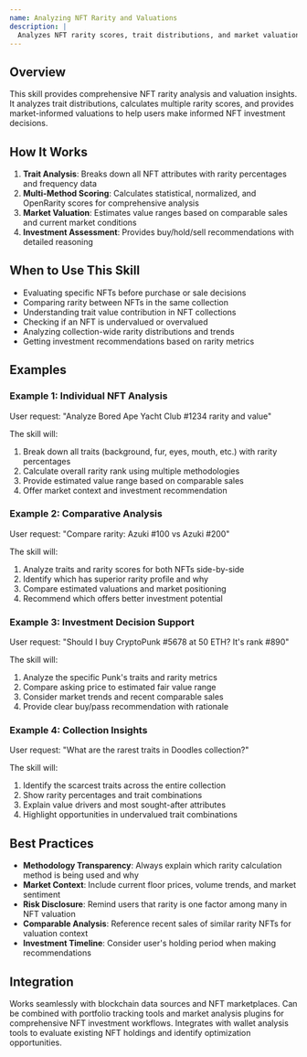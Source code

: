 ```yaml
---
name: Analyzing NFT Rarity and Valuations
description: |
  Analyzes NFT rarity scores, trait distributions, and market valuations across collections. Automatically activates when users mention NFT analysis, rarity checking, trait breakdowns, NFT valuations, collection comparisons, or investment decisions involving specific NFTs. Provides comprehensive rarity analysis using multiple scoring methodologies, market context, and investment insights for informed NFT trading decisions.
---
```


## Overview

This skill provides comprehensive NFT rarity analysis and valuation insights. It analyzes trait distributions, calculates multiple rarity scores, and provides market-informed valuations to help users make informed NFT investment decisions.

## How It Works

1. **Trait Analysis**: Breaks down all NFT attributes with rarity percentages and frequency data
2. **Multi-Method Scoring**: Calculates statistical, normalized, and OpenRarity scores for comprehensive analysis  
3. **Market Valuation**: Estimates value ranges based on comparable sales and current market conditions
4. **Investment Assessment**: Provides buy/hold/sell recommendations with detailed reasoning

## When to Use This Skill

- Evaluating specific NFTs before purchase or sale decisions
- Comparing rarity between NFTs in the same collection
- Understanding trait value contribution in NFT collections
- Checking if an NFT is undervalued or overvalued
- Analyzing collection-wide rarity distributions and trends
- Getting investment recommendations based on rarity metrics

## Examples

### Example 1: Individual NFT Analysis
User request: "Analyze Bored Ape Yacht Club #1234 rarity and value"

The skill will:
1. Break down all traits (background, fur, eyes, mouth, etc.) with rarity percentages
2. Calculate overall rarity rank using multiple methodologies
3. Provide estimated value range based on comparable sales
4. Offer market context and investment recommendation

### Example 2: Comparative Analysis  
User request: "Compare rarity: Azuki #100 vs Azuki #200"

The skill will:
1. Analyze traits and rarity scores for both NFTs side-by-side
2. Identify which has superior rarity profile and why
3. Compare estimated valuations and market positioning
4. Recommend which offers better investment potential

### Example 3: Investment Decision Support
User request: "Should I buy CryptoPunk #5678 at 50 ETH? It's rank #890"

The skill will:
1. Analyze the specific Punk's traits and rarity metrics
2. Compare asking price to estimated fair value range  
3. Consider market trends and recent comparable sales
4. Provide clear buy/pass recommendation with rationale

### Example 4: Collection Insights
User request: "What are the rarest traits in Doodles collection?"

The skill will:
1. Identify the scarcest traits across the entire collection
2. Show rarity percentages and trait combinations
3. Explain value drivers and most sought-after attributes
4. Highlight opportunities in undervalued trait combinations

## Best Practices

- **Methodology Transparency**: Always explain which rarity calculation method is being used and why
- **Market Context**: Include current floor prices, volume trends, and market sentiment
- **Risk Disclosure**: Remind users that rarity is one factor among many in NFT valuation
- **Comparable Analysis**: Reference recent sales of similar rarity NFTs for valuation context
- **Investment Timeline**: Consider user's holding period when making recommendations

## Integration

Works seamlessly with blockchain data sources and NFT marketplaces. Can be combined with portfolio tracking tools and market analysis plugins for comprehensive NFT investment workflows. Integrates with wallet analysis tools to evaluate existing NFT holdings and identify optimization opportunities.